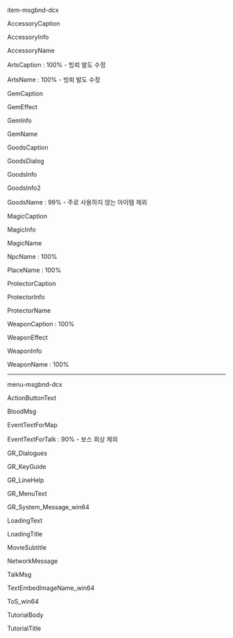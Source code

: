 item-msgbnd-dcx

  AccessoryCaption
  
  AccessoryInfo
  
  AccessoryName
  
  ArtsCaption : 100% - 빙뢰 발도 수정
  
  ArtsName : 100% - 빙뢰 발도 수정
  
  GemCaption
  
  GemEffect
  
  GemInfo
  
  GemName
  
  GoodsCaption
  
  GoodsDialog

  GoodsInfo
  
  GoodsInfo2
  
  GoodsName : 99% - 주로 사용하지 않는 아이템 제외
  
  MagicCaption
  
  MagicInfo
  
  MagicName
  
  NpcName : 100%
  
  PlaceName : 100%
  
  ProtectorCaption
  
  ProtectorInfo
  
  ProtectorName
  
  WeaponCaption : 100%
  
  WeaponEffect
  
  WeaponInfo
  
  WeaponName : 100%
  
  ---

menu-msgbnd-dcx

  ActionButtonText
  
  BloodMsg
  
  EventTextForMap
  
  EventTextForTalk : 90% - 보스 회상 제외
  
  GR_Dialogues
  
  GR_KeyGuide
  
  GR_LineHelp
  
  GR_MenuText
  
  GR_System_Message_win64
  
  LoadingText
  
  LoadingTitle
  
  MovieSubtitle
  
  NetworkMessage
  
  TalkMsg
  
  TextEmbedImageName_win64

  ToS_win64
  
  TutorialBody
  
  TutorialTitle
